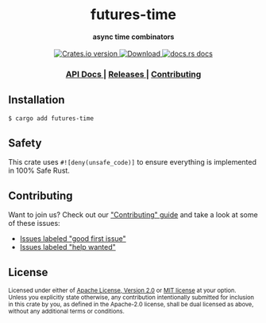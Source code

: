 <h1 align="center">futures-time</h1>
<div align="center">
  <strong>
    async time combinators
  </strong>
</div>

<br />

<div align="center">
  <!-- Crates version -->
  <a href="https://crates.io/crates/futures-time">
    <img src="https://img.shields.io/crates/v/futures-time.svg?style=flat-square"
    alt="Crates.io version" />
  </a>
  <!-- Downloads -->
  <a href="https://crates.io/crates/futures-time">
    <img src="https://img.shields.io/crates/d/futures-time.svg?style=flat-square"
      alt="Download" />
  </a>
  <!-- docs.rs docs -->
  <a href="https://docs.rs/futures-time">
    <img src="https://img.shields.io/badge/docs-latest-blue.svg?style=flat-square"
      alt="docs.rs docs" />
  </a>
</div>

<div align="center">
  <h3>
    <a href="https://docs.rs/futures-time">
      API Docs
    </a>
    <span> | </span>
    <a href="https://github.com/yoshuawuyts/futures-time/releases">
      Releases
    </a>
    <span> | </span>
    <a href="https://github.com/yoshuawuyts/futures-time/blob/master.github/CONTRIBUTING.md">
      Contributing
    </a>
  </h3>
</div>

## Installation
```sh
$ cargo add futures-time
```

## Safety
This crate uses ``#![deny(unsafe_code)]`` to ensure everything is implemented in
100% Safe Rust.

## Contributing
Want to join us? Check out our ["Contributing" guide][contributing] and take a
look at some of these issues:

- [Issues labeled "good first issue"][good-first-issue]
- [Issues labeled "help wanted"][help-wanted]

[contributing]: https://github.com/yoshuawuyts/futures-time/blob/master.github/CONTRIBUTING.md
[good-first-issue]: https://github.com/yoshuawuyts/futures-time/labels/good%20first%20issue
[help-wanted]: https://github.com/yoshuawuyts/futures-time/labels/help%20wanted

## License

<sup>
Licensed under either of <a href="LICENSE-APACHE">Apache License, Version
2.0</a> or <a href="LICENSE-MIT">MIT license</a> at your option.
</sup>

<br/>

<sub>
Unless you explicitly state otherwise, any contribution intentionally submitted
for inclusion in this crate by you, as defined in the Apache-2.0 license, shall
be dual licensed as above, without any additional terms or conditions.
</sub>
